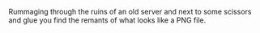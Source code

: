 Rummaging through the ruins of an old server and next to some scissors and glue you find the remants of what looks like a PNG file.
